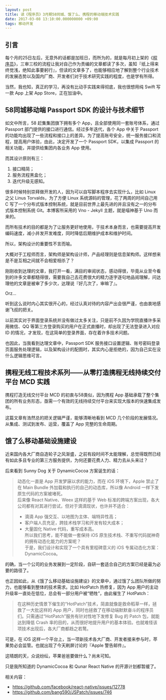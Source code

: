 ```yaml
---
layout: post
title: 读《程序员》3月期58同城、饿了么、携程的移动端技术实践
date: 2017-03-08 13:10:00.000000000 +09:00
tags: 移动开发
---
```


## 引言

每个月的25日左后，无意外的话都是加班日，而所为的，就是每月初上架的《[程序员](http://geek.csdn.net/news/detail/160329)》，三审三校的流程让我对自己作为责编的文章都读了多次，虽知『纸上得来终觉浅，绝知此事要躬行』，但读的文章多了，也能够相应地了解到整个行业技术的发展态势以及国内厂商、开发者们对于技术研究实践的程度，也是学有所得。

当然，我也知，真正的学习，再没有比动手实践来得彻底，我也很想用纯 Swift 写一款 App 上架 App Store，正在加油中。

## 58同城移动端 Passport SDK 的设计与技术细节

如文中所言，58 赶集集团旗下拥有多个 App，且全部使用同一套账号体系，通过 Passport 部门提供的接口进行通信。经过多年迭代，各个 App 中关于 Passport 的功能均出现了一些流程和接口上的差异。为了提高账号安全，统一服务接口和流程，提高用户体验，由此，决定开发了一个 Passport SDK，以集成 Passport 的相关功能，并提供给集团内各业务 App 使用。

而其设计原则有三：

1. 接口精简；
2. 服务流程黑盒化；
3. 迭代升级无感知。

很多时候特别崇拜做开发的人，因为可以自写脚本程序去实现什么，比如 Linux 之父 Linus Torvalds，为了方便 Linux 系统源码的管理，花了两周的时间自己用 C 写了一个分布式版本控制系统，就是目前世界上最先进的并且没有之一的分布式版本控制系统 Git。本博客所采用的 Vno - Jekyll 主题，就是喵神基于 Uno 而来的。

而所有技术的目的都是为了让服务更好地使用，于技术本身而言，也需要提高开发编码速度，减小并发开发难度，同时降低后期维护成本和维护时间。

所以，架构设计的重要性不言而喻。

大概对于工程师而言，架构师是架构设计师，产品经理则是信息架构师。这样想来是不是互相之间就不会相爱相杀了？

刚刚收到达理的文章，我打开一看，满目的审阅状态，感动得很，毕竟从业至今看到的许多文章都糙得很，需要我自己去花费很大的精力逐字逐句地品阅理解，问达理他的文章是被审了多少次，达理说『好几次了，审嘛了』。

Orz...

听到这么说时内心其实很开心的，经过认真对待的内容产出会很严谨，也由衷地感谢飞叔的把关。

以前其实对于界面登录系统并没有做过太多关注，只是前不久因为学院直播许多采用微信、QQ 等第三方登录购买的用户在正式直播时，却出现了无法登录进入对应 ID 的情况，才发现，在这简单的登录界面，存在着许多技术问题。

也因此，当我看到达理文章中，Passport SDK 服务接口设置逻辑、账号密码登录页面服务处理逻辑，以及架构设计的配图时，其实内心是拒绝的，因为自己实在没什么逻辑思维可言。


## 携程无线工程技术系列——从零打造携程无线持续交付平台 MCD 实践

携程打造无线交付平台 MCD 的初衷与58类似，因为携程 App 基础承载了整个集团的所有业务形态，亟需一个有效的无线持续交付平台来实现大版本的快速集成发布。

这篇文章有浩然总的把关逻辑严谨，能够清晰地看到 MCD 几个阶段的发展情况。从集成、测试到发布、运营，覆盖了 App 完整的生命周期。

## 饿了么移动基础设施建设

近来国内各大厂商自造轮子之风渐盛，之前有段时间不太能理解，总觉得既然已经有如此多且专业的第三方服务提供，为何还要花费人力、精力去从头来过？

后来看到 Sunny Dog 关于 DynamicCocoa 方案诞生的话：

> 动态化一直是 App 开发梦寐以求的能力，而在 iOS 环境下，Apple 禁止了在 Main Bundle 外加载和执行的自己的动态库，所以像 Android 一样下发原生代码的方案被堵死。<br>
> 后来像 React Native、Weex 这样的基于 Web 标准的跨端方案出现，各大公司都有对其进行尝试，但对于滴滴现状，也许并不适合：<br>
> - 滴滴 App 强交互、以地图为主体、端特异性高；
> - 客户端人员充足，跨技术栈学习和开发有较大成本；
> - 大量固化 Native 代码，重写成本高。
> <br>所以我们思考，能不能做一套保持 iOS 原生技术栈、不重写代码就神奇的拥有动态化能力的方案呢？<br>
> 于是，我们设计和实现了一个具有里程碑意义的 iOS 专属动态化方案：DynamicCocoa。<br>

的确，当一个公司的业务发展到一定阶段，自研一套适合自己的方案已经是最为必要的路径了。

也正因如此，从《饿了么移动基础设施建设》的文章中，通过饿了么团队所做的努力，也能够看到整体的技术需求。比如 HotPatch 热修复，因为 App 用户的主动升级率一直处在低位，总会有一部分用户被“牺牲”，由此催生了 HotPatch：

> 在这种历史情景下催生的“HotPatch”技术，简直就像是救命稻草一样，拯救了一大批这样的 App 用户，同时也拯救了在移动端默默奋斗的程序员们。只需通过“HotPatch”服务有针对性地下发修复 Bug 的 Patch 包，就能达到降低 Crash 率的目的，从而很好地提升用户的基本体验。也就难怪该项技术出现后，各大厂商都趋之若鹜。

可是，在 iOS 这样一个平台上，当一项新技术各大厂商、开发者接来参与时，苹果势必会监管。也就出现了今天刷屏讨论的『Apple 警告邮件』。

这晴朗的天，众说纷纭，苹果爸爸要做什么？尚未可知。

只是我所知道的 DynamicCocoa 和 Qunar React Native 的开源计划都暂缓了。

相关内容：

- <https://github.com/facebook/react-native/issues/12778>
- <https://github.com/bang590/JSPatch/issues/746>